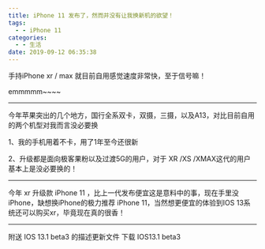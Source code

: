 ```yaml
---
title: iPhone 11 发布了，然而并没有让我换新机的欲望！
tags:
  - - iPhone 11
categories:
  - - 生活
date: 2019-09-12 06:35:38
---
```


手持iPhone xr / max 就目前自用感觉速度非常快，至于信号嘛！

emmmmm~~~~

* * *

今年苹果突出的几个地方，国行全系双卡，双摄，三摄，以及A13，对比目前自用的两个机型对我而言没必要换

1、我的手机用着不卡，用了1年至今还很新

2、升级都是面向极客果粉以及过渡5G的用户，对于 XR /XS /XMAX这代的用户基本上是没必要换的！

* * *

今年 xr 升级款 iPhone 11 ，比上一代发布便宜这是意料中的事，现在手里没iPhone，缺想换iPhone的极力推荐 iPhone 11，当然想更便宜的体验到IOS 13系统还可以购买xr，毕竟现在真的很香！

* * *

附送 IOS 13.1 beta3 的描述更新文件 下载 IOS13.1 beta3